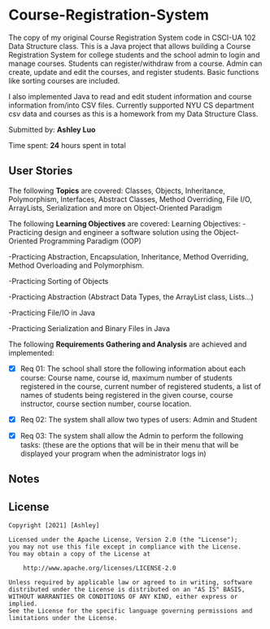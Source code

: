 # Course-Registration-System
The copy of my original Course Registration System code in CSCI-UA 102 Data Structure class. This is a Java project that allows building a Course Registration System for college students and the school admin to login and manage courses. Students can register/withdraw from a course. Admin can create, update and edit the courses, and register students. Basic functions like sorting courses are included.

I also implemented Java to read and edit student information and course information from/into CSV files. Currently supported NYU CS department csv data and courses as this is a homework from my Data Structure Class.

Submitted by: **Ashley Luo**

Time spent: **24** hours spent in total

## User Stories
The following **Topics** are covered:
Classes, Objects, Inheritance, Polymorphism, Interfaces, Abstract Classes, Method Overriding, File I/O, ArrayLists, Serialization and more on Object-Oriented Paradigm

The following **Learning Objectives** are covered:
Learning Objectives: 
-Practicing design and engineer a software solution using the Object-Oriented Programming Paradigm (OOP) 

-Practicing Abstraction, Encapsulation, Inheritance, Method Overriding, Method Overloading and Polymorphism.

-Practicing Sorting of Objects 

-Practicing Abstraction (Abstract Data Types, the ArrayList class, Lists…) 

-Practicing File/IO in Java 

-Practicing Serialization and Binary Files in Java

The following **Requirements Gathering and Analysis** are achieved and implemented:

* [x] Req 01: The school shall store the following information about each course: Course name, course id, maximum number of students registered in the course, current number of registered students, a list of names of students being registered in the given course, course instructor, course section number, course location.
* [x] Req 02: The system shall allow two types of users: Admin and Student
* [x] Req 03: The system shall allow the Admin to perform the following tasks: (these are the options that will be in their menu that will be displayed your program when the administrator logs in)








## Notes



## License

    Copyright [2021] [Ashley]

    Licensed under the Apache License, Version 2.0 (the "License");
    you may not use this file except in compliance with the License.
    You may obtain a copy of the License at

        http://www.apache.org/licenses/LICENSE-2.0

    Unless required by applicable law or agreed to in writing, software
    distributed under the License is distributed on an "AS IS" BASIS,
    WITHOUT WARRANTIES OR CONDITIONS OF ANY KIND, either express or implied.
    See the License for the specific language governing permissions and
    limitations under the License.

